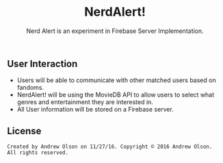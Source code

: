 
  <header>
    <h1>NerdAlert!</h1>
    <p>Nerd Alert is an experiment in Firebase Server Implementation.</p>
  </header>
  <h2>User Interaction</h2>
  <body> 
    <ul>
      <li> Users will be able to communicate with other matched users based on fandoms.</li>
      <li> NerdAlert! will be using the MovieDB API to allow users to select what genres and entertainment they are interested in. </li>
     <li>All User information will be stored on a Firebase server. </li>
    </ul>
 </body>   
 <body>
    <h2>License</h2>
    
    Created by Andrew Olson on 11/27/16. Copyright © 2016 Andrew Olson. All rights reserved.
 </body>
